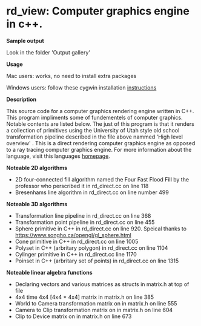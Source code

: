 # rd_view: Computer graphics engine in c++.

**Sample output**

Look in the folder 'Output gallery'

**Usage**

Mac users: works, no need to install extra packages

Windows users: follow these cygwin installation [instructions](http://graphics.cs.niu.edu/csci631/cyginstall.html) 

**Description**

This source code for a computer graphics rendering engine written in C++. This program impliments some of fundementels of
computer graphics. Notable contents are listed below. The just of this program is that it renders a collection of primitives
using the University of Utah style old school transformation pipeline described in the file above nammed 'High level overview' . This is a direct rendering computer graphics engine as opposed
to a ray tracing computer graphics engine. For more information about the language, visit this languages [homepage](http://graphics.cs.niu.edu/csci631/document.html).

**Noteable 2D algorithms**
* 2D four-connected fill algorithm named the Four Fast Flood Fill by the professor who perscribed it in rd_direct.cc on line 118
* Bresenhams line algorithm in rd_direct.cc on line number 499

**Noteable 3D algorithms**
* Transformation line pipeline in rd_direct.cc on line 368
* Transformation point pipeline in rd_direct.cc on line 455
* Sphere primitive in C++ in rd_direct.cc on line 920. Speical thanks to https://www.songho.ca/opengl/gl_sphere.html
* Cone primitive in C++ in rd_direct.cc on line 1005
* Polyset in C++ (arbritary polygon) in rd_direct.cc on line 1104
* Cylinger primitive in C++ in rd_direct.cc line 1170
* Poinset in C++ (arbritary set of points) in rd_direct.cc on line 1315

**Noteable linear algebra functions**
* Declaring vectors and various matrices as structs in matrix.h at top of file
* 4x4 time 4x4 [4x4 * 4x4] matrix in matrix.h on line 385
* World to Camera transformation matrix on in matrix.h on line 555
* Camera to Clip transformation matrix on in matrix.h on line 604
* Clip to Device  matrix on in matrix.h on line 673




